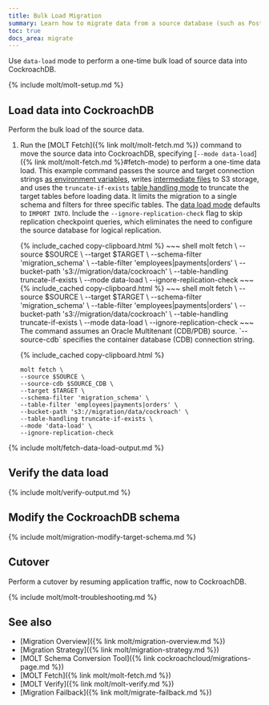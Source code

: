 ```yaml
---
title: Bulk Load Migration
summary: Learn how to migrate data from a source database (such as PostgreSQL, MySQL, or Oracle) into a CockroachDB cluster.
toc: true
docs_area: migrate
---
```


Use `data-load` mode to perform a one-time bulk load of source data into CockroachDB.

{% include molt/molt-setup.md %}

## Load data into CockroachDB

Perform the bulk load of the source data.

1. Run the [MOLT Fetch]({% link molt/molt-fetch.md %}) command to move the source data into CockroachDB, specifying [`--mode data-load`]({% link molt/molt-fetch.md %}#fetch-mode) to perform a one-time data load. This example command passes the source and target connection strings [as environment variables](#secure-connections), writes [intermediate files](#intermediate-file-storage) to S3 storage, and uses the `truncate-if-exists` [table handling mode](#table-handling-mode) to truncate the target tables before loading data. It limits the migration to a single schema and filters for three specific tables. The [data load mode](#data-load-mode) defaults to `IMPORT INTO`. Include the `--ignore-replication-check` flag to skip replication checkpoint queries, which eliminates the need to configure the source database for logical replication.

	<section class="filter-content" markdown="1" data-scope="postgres">
	{% include_cached copy-clipboard.html %}
	~~~ shell
	molt fetch \
	--source $SOURCE \
	--target $TARGET \
	--schema-filter 'migration_schema' \
	--table-filter 'employees|payments|orders' \
	--bucket-path 's3://migration/data/cockroach' \
	--table-handling truncate-if-exists \
	--mode data-load \
	--ignore-replication-check
	~~~
	</section>

	<section class="filter-content" markdown="1" data-scope="mysql">
	{% include_cached copy-clipboard.html %}
	~~~ shell
	molt fetch \
	--source $SOURCE \
	--target $TARGET \
	--schema-filter 'migration_schema' \
	--table-filter 'employees|payments|orders' \
	--bucket-path 's3://migration/data/cockroach' \
	--table-handling truncate-if-exists \
	--mode data-load \
	--ignore-replication-check
	~~~
	</section>

	<section class="filter-content" markdown="1" data-scope="oracle">
	The command assumes an Oracle Multitenant (CDB/PDB) source. `--source-cdb` specifies the container database (CDB) connection string.

	{% include_cached copy-clipboard.html %}
	~~~ shell
	molt fetch \
	--source $SOURCE \
	--source-cdb $SOURCE_CDB \
	--target $TARGET \
	--schema-filter 'migration_schema' \
	--table-filter 'employees|payments|orders' \
	--bucket-path 's3://migration/data/cockroach' \
	--table-handling truncate-if-exists \
	--mode 'data-load' \
	--ignore-replication-check
	~~~
	</section>

{% include molt/fetch-data-load-output.md %}

## Verify the data load

{% include molt/verify-output.md %}

## Modify the CockroachDB schema

{% include molt/migration-modify-target-schema.md %}

## Cutover

Perform a cutover by resuming application traffic, now to CockroachDB.

{% include molt/molt-troubleshooting.md %}

## See also

- [Migration Overview]({% link molt/migration-overview.md %})
- [Migration Strategy]({% link molt/migration-strategy.md %})
- [MOLT Schema Conversion Tool]({% link cockroachcloud/migrations-page.md %})
- [MOLT Fetch]({% link molt/molt-fetch.md %})
- [MOLT Verify]({% link molt/molt-verify.md %})
- [Migration Failback]({% link molt/migrate-failback.md %})